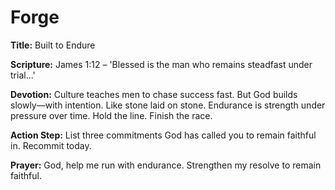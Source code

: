 # Forge

**Title:** Built to Endure

**Scripture:** James 1:12 – 'Blessed is the man who remains steadfast under trial...'

**Devotion:**
Culture teaches men to chase success fast. But God builds slowly—with intention. Like stone laid on stone. Endurance is strength under pressure over time. Hold the line. Finish the race.

**Action Step:** List three commitments God has called you to remain faithful in. Recommit today.

**Prayer:**
God, help me run with endurance. Strengthen my resolve to remain faithful.